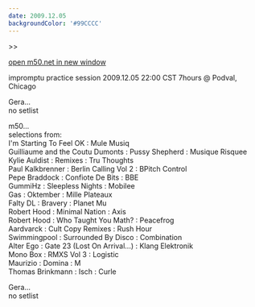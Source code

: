 ```yaml
---
date: 2009.12.05
backgroundColor: '#99CCCC'
---
```


\>>

[open m50.net in new window  
](http://m50.net/)  


impromptu practice session 2009.12.05 22:00 CST 7hours @ Podval, Chicago  


Gera...  
no setlist  

m50...  
selections from:  
I'm Starting To Feel OK : Mule Musiq  
Guilliaume and the Coutu Dumonts : Pussy Shepherd : Musique Risquee  
Kylie Auldist : Remixes : Tru Thoughts  
Paul Kalkbrenner : Berlin Calling Vol 2 : BPitch Control  
Pepe Braddock : Confiote De Bits : BBE  
GummiHz : Sleepless Nights : Mobilee  
Gas : Oktember : Mille Plateaux  
Falty DL : Bravery : Planet Mu  
Robert Hood : Minimal Nation : Axis  
Robert Hood : Who Taught You Math? : Peacefrog  
Aardvarck : Cult Copy Remixes : Rush Hour  
Swimmingpool : Surrounded By Disco : Combination  
Alter Ego : Gate 23 (Lost On Arrival...) : Klang Elektronik  
Mono Box : RMXS Vol 3 : Logistic  
Maurizio : Domina : M  
Thomas Brinkmann : Isch : Curle  

Gera...  
no setlist